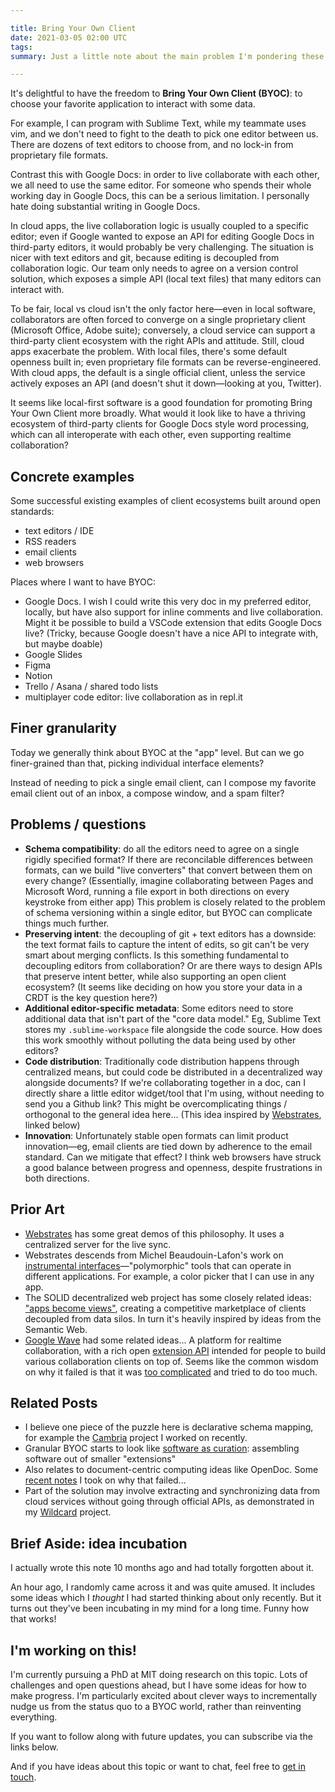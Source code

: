 ```yaml
---

title: Bring Your Own Client
date: 2021-03-05 02:00 UTC
tags:
summary: Just a little note about the main problem I'm pondering these days...

---
```


It's delightful to have the freedom to **Bring Your Own Client (BYOC)**: to choose your favorite application to interact with some data.

For example, I can program with Sublime Text, while my teammate uses vim, and we don't need to fight to the death to pick one editor between us. There are dozens of text editors to choose from, and no lock-in from proprietary file formats.

Contrast this with Google Docs: in order to live collaborate with each other, we all need to use the same editor. For someone who spends their whole working day in Google Docs, this can be a serious limitation. I personally hate doing substantial writing in Google Docs.

In cloud apps, the live collaboration logic is usually coupled to a specific editor; even if Google wanted to expose an API for editing Google Docs in third-party editors, it would probably be very challenging. The situation is nicer with text editors and git, because editing is decoupled from collaboration logic. Our team only needs to agree on a version control solution, which exposes a simple API (local text files) that many editors can interact with.

To be fair, local vs cloud isn't the only factor here—even in local software, collaborators are often forced to converge on a single proprietary client (Microsoft Office, Adobe suite); conversely, a cloud service can support a third-party client ecosystem with the right APIs and attitude. Still, cloud apps exacerbate the problem. With local files, there's some default openness built in; even proprietary file formats can be reverse-engineered. With cloud apps, the default is a single official client, unless the service actively exposes an API (and doesn't shut it down—looking at you, Twitter).

It seems like local-first software is a good foundation for promoting Bring Your Own Client more broadly. What would it look like to have a thriving ecosystem of third-party clients for Google Docs style word processing, which can all interoperate with each other, even supporting realtime collaboration?

## Concrete examples

Some successful existing examples of client ecosystems built around open standards:

* text editors / IDE
* RSS readers
* email clients
* web browsers

Places where I want to have BYOC:

* Google Docs. I wish I could write this very doc in my preferred editor, locally, but have also support for inline comments and live collaboration. Might it be possible to build a VSCode extension that edits Google Docs live? (Tricky, because Google doesn't have a nice API to integrate with, but maybe doable)
* Google Slides
* Figma
* Notion
* Trello / Asana / shared todo lists
* multiplayer code editor: live collaboration as in repl.it

## Finer granularity

Today we generally think about BYOC at the "app" level. But can we go finer-grained than that, picking individual interface elements?

Instead of needing to pick a single email client, can I compose my favorite email client out of an inbox, a compose window, and a spam filter?

## Problems / questions

* **Schema compatibility**: do all the editors need to agree on a single rigidly specified format? If there are reconcilable differences between formats, can we build "live converters" that convert between them on every change? (Essentially, imagine collaborating between Pages and Microsoft Word, running a file export in both directions on every keystroke from either app) This problem is closely related to the problem of schema versioning within a single editor, but BYOC can complicate things much further.
* **Preserving intent**: the decoupling of git + text editors has a downside: the text format fails to capture the intent of edits, so git can't be very smart about merging conflicts. Is this something fundamental to decoupling editors from collaboration? Or are there ways to design APIs that preserve intent better, while also supporting an open client ecosystem? (It seems like deciding on how you store your data in a CRDT is the key question here?)
* **Additional editor-specific metadata**: Some editors need to store additional data that isn't part of the "core data model." Eg, Sublime Text stores my `.sublime-workspace` file alongside the code source. How does this work smoothly without polluting the data being used by other editors?
* **Code distribution**: Traditionally code distribution happens through centralized means, but could code be distributed in a decentralized way alongside documents? If we're collaborating together in a doc, can I directly share a little editor widget/tool that I'm using, without needing to send you a Github link? This might be overcomplicating things / orthogonal to the general idea here... (This idea inspired by [Webstrates](https://webstrates.net/), linked below)
* **Innovation**: Unfortunately stable open formats can limit product innovation—eg, email clients are tied down by adherence to the email standard. Can we mitigate that effect? I think web browsers have struck a good balance between progress and openness, despite frustrations in both directions.

## Prior Art

* [Webstrates](https://webstrates.net/) has some great demos of this philosophy. It uses a centralized server for the live sync.
* Webstrates descends from Michel Beaudouin-Lafon's work on [instrumental interfaces](https://youtu.be/ntaudUum06E?t=727)—"polymorphic" tools that can operate in different applications. For example, a color picker that I can use in any app.
* The SOLID decentralized web project has some closely related ideas: ["apps become views"](https://ruben.verborgh.org/blog/2017/12/20/paradigm-shifts-for-the-decentralized-web/#apps-become-views), creating a competitive marketplace of clients decoupled from data silos. In turn it's heavily inspired by ideas from the Semantic Web.
* [Google Wave](https://mashable.com/2009/05/28/google-wave-guide/) had some related ideas... A platform for realtime collaboration, with a rich open [extension API](https://youtu.be/v_UyVmITiYQ?t=4207) intended for people to build various collaboration clients on top of. Seems like the common wisdom on why it failed is that it was [too complicated](https://gizmodo.com/what-in-the-hell-was-google-wave-trying-to-be-anyway-1835038967) and tried to do too much.

## Related Posts

- I believe one piece of the puzzle here is declarative schema mapping, for example the [Cambria](https://www.inkandswitch.com/cambria.html) project I worked on recently.
- Granular BYOC starts to look like [software as curation](/2020/07/19/tools-over-apps-for-personal-notetaking.html): assembling software out of smaller "extensions"
- Also relates to document-centric computing ideas like OpenDoc. Some [recent notes](https://twitter.com/geoffreylitt/status/1362779218241855494) I took on why that failed...
- Part of the solution may involve extracting and synchronizing data from cloud services without going through official APIs, as demonstrated in my [Wildcard](/wildcard) project.

## Brief Aside: idea incubation

I actually wrote this note 10 months ago and had totally forgotten about it.

An hour ago, I randomly came across it and was quite amused. It includes some ideas which I _thought_ I had started thinking about only recently. But it turns out they've been incubating in my mind for a long time. Funny how that works!

## I'm working on this!

I'm currently pursuing a PhD at MIT doing research on this topic. Lots of challenges and open questions ahead, but I have some ideas for how to make progress. I'm particularly excited about clever ways to incrementally nudge us from the status quo to a BYOC world, rather than reinventing everything.

If you want to follow along with future updates, you can subscribe via the links below.

And if you have ideas about this topic or want to chat, feel free to [get in touch](mailto:gklitt@gmail.com).